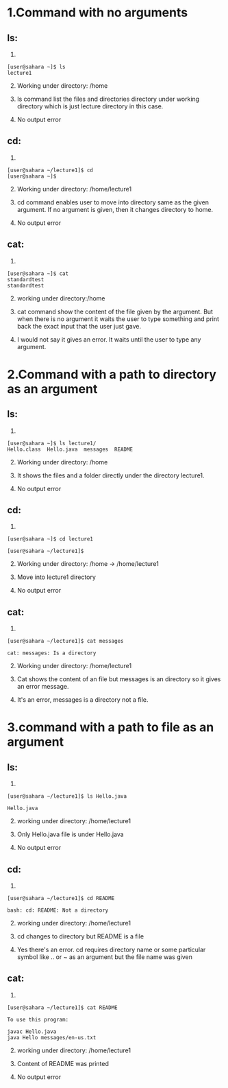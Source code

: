 # 1.Command with no arguments

## ls:

1)

``` 
[user@sahara ~]$ ls
lecture1
  ```
  
2) Working under directory: /home

3) ls command list the files and directories directory under working directory which is just lecture directory in this case.

   
4) No output error

## cd:

1) 

```
[user@sahara ~/lecture1]$ cd 
[user@sahara ~]$ 
```


2) Working under directory: /home/lecture1
 
3) cd command enables user to move into directory same as the given argument. If no argument is given, then it changes directory to 	home.

4) No output error

## cat:
1) 

```
[user@sahara ~]$ cat 
standardtest 
standardtest
```
 
2) working under directory:/home

3) cat command show the content of the file given by the argument. But when there is no argument it waits the user to type something and print back the exact input that the user just gave.

4) I would not say it gives an error. It waits until the user to type any argument.


# 2.Command with a path to directory as an argument

## ls:
1)

```
[user@sahara ~]$ ls lecture1/
Hello.class  Hello.java  messages  README
```


2) Working under directory: /home

3) It shows the files and a folder directly under the directory lecture1.

4) No output error

## cd:
1) 

```
[user@sahara ~]$ cd lecture1
   
[user@sahara ~/lecture1]$ 
```
 
2) Working under directory: /home -> /home/lecture1

3) Move into lecture1 directory
 
4) No output error

## cat:
1) 

```
[user@sahara ~/lecture1]$ cat messages

cat: messages: Is a directory
```

2) Working under directory: /home/lecture1

3) Cat shows the content of an file but messages is an directory so it gives an error message.

4) It's an error, messages is a directory not a file.

# 3.command with a path to file as an argument

## ls:
1) 

```
[user@sahara ~/lecture1]$ ls Hello.java
   
Hello.java
```
   
2) working under directory: /home/lecture1

3) Only Hello.java file is under Hello.java

4) No output error

## cd:
1)

```
[user@sahara ~/lecture1]$ cd README

bash: cd: README: Not a directory
```

2) working under directory: /home/lecture1
 
3) cd changes to directory but README is a file

4) Yes there's an error. cd requires directory name or some particular symbol like .. or ~ as an argument but the file name was given

## cat:
1) 

```
[user@sahara ~/lecture1]$ cat README

To use this program:

javac Hello.java
java Hello messages/en-us.txt
```


2) working under directory: /home/lecture1
 
3) Content of README was printed
 
4) No output error
